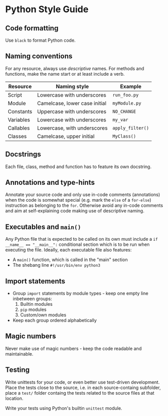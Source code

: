 # Python Style Guide

## Code formatting
Use `black` to format Python code.

## Naming conventions
For any resource, always use _descriptive_ names. For methods and
functions, make the name start or at least include a verb.

| Resource      | Naming style                  | Example           |
|---------------|-------------------------------|-------------------|
| Script        | Lowercase with underscores    | `run_foo.py`      |
| Module        | Camelcase, lower case initial | `myModule.py`     |
| Constants     | Uppercase with underscores    | `NO_CHANGE`       |
| Variables     | Lowercase with underscores    | `my_var`          |
| Callables     | Lowercase, with underscores   | `apply_filter()`  |
| Classes       | Camelcase, upper initial      | `MyClass()`       |

## Docstrings
Each file, class, method and function has to feature its own docstring.

## Annotations and type-hints
Annotate your source code and only use in-code comments (annotations)
when the code is somewhat special (e.g. mark the `else` of a `for-else`)
instruction as belonging to the `for`. Otherwise avoid any in-code
comments and aim at self-explaining code making use of descriptive
naming.

## Executables and `main()`
Any Python file that is expected to be called on its own must include
a `if __name__ == "__main__":` conditional section which is to be run
when executing the file.
Ideally, each executable file also features:
* A `main()` function, which is called in the "main" section
* The shebang line `#!/usr/bin/env python3`

## Import statements
* Group `import` statements by module types - keep one empty line inbetween groups:
  1. Builtin modules
  2. `pip` modules
  3. Custom/own modules
* Keep each group ordered alphabetically

## Magic numbers
Never make use of magic numbers - keep the code readable and maintainable.

## Testing
Write unittests for your code, or even better use test-driven development.
Place the tests close to the source, i.e. in each source-containg subfolder,
place a `test/` folder containg the tests related to the source files at
that location.

Write your tests using Python's builtin `unittest` module.